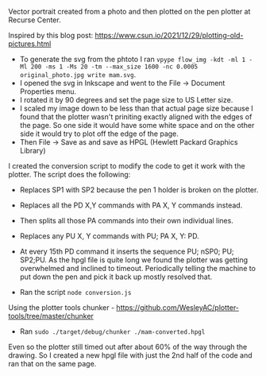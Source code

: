 Vector portrait created from a photo and then plotted on the pen plotter at Recurse Center.

Inspired by this blog post:
https://www.csun.io/2021/12/29/plotting-old-pictures.html

- To generate the svg from the phtoto I ran `vpype flow_img -kdt -ml 1 -Ml 200 -ms 1 -Ms 20 -tm --max_size 1600 -nc 0.0005 original_photo.jpg write mam.svg`.
- I opened the svg in Inkscape and went to the File -> Document Properties menu.
- I rotated it by 90 degrees and set the page size to US Letter size.
- I scaled my image down to be less than that actual page size because I found that the plotter wasn't priniting exactly aligned with the edges of the page. So one side it would have some white space and on the other side it would try to plot off the edge of the page.
- Then File -> Save as and save as HPGL (Hewlett Packard Graphics Library)

I created the conversion script to modify the code to get it work with the plotter.
The script does the following:

- Replaces SP1 with SP2 because the pen 1 holder is broken on the plotter.
- Replaces all the PD X,Y commands with PA X, Y commands instead.
- Then splits all those PA commands into their own individual lines.
- Replaces any PU X, Y commands with PU; PA X, Y: PD.
- At every 15th PD command it inserts the sequence PU; nSP0; PU; SP2;PU. As the hpgl file is quite long we found the plotter was getting overwhelmed and inclined to timeout. Periodically telling the machine to put down the pen and pick it back up mostly resolved that.

- Ran the script `node conversion.js`

Using the plotter tools chunker - https://github.com/WesleyAC/plotter-tools/tree/master/chunker
- Ran `sudo ./target/debug/chunker ./mam-converted.hpgl`

Even so the plotter still timed out after about 60% of the way through the drawing. So I created a new hpgl file with just the 2nd half of the code and ran that on the same page.
